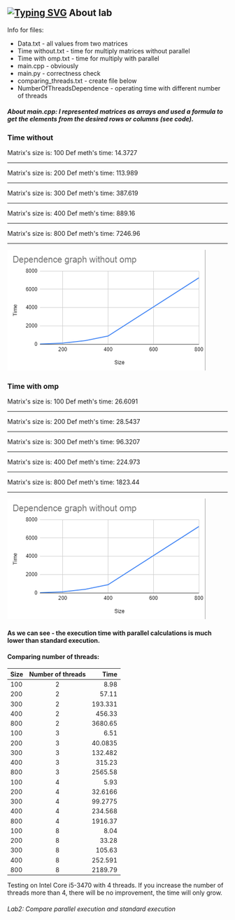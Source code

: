 [![Typing SVG](https://readme-typing-svg.herokuapp.com?color=%2336BCF7&lines=Lab+2)](https://git.io/typing-svg)
About lab
------------
Info for files:
-  Data.txt              - all values from two matrices
-  Time without.txt           - time for multiply matrices without parallel
-  Time with omp.txt    - time for multiply with parallel
-  main.cpp             - obviously
-  main.py              - correctness check
- comparing_threads.txt - create file below 
- NumberOfThreadsDependence   - operating time with different number of threads

##### About main.cpp: I represented matrices as arrays and used a formula to get the elements from the desired rows or columns (see code).
### Time without
Matrix's size is: 100
Def meth's time: 14.3727
_______________________________
Matrix's size is: 200
Def meth's time: 113.989
_______________________________
Matrix's size is: 300
Def meth's time: 387.619
_______________________________
Matrix's size is: 400
Def meth's time: 889.16
_______________________________
Matrix's size is: 800
Def meth's time: 7246.96
_______________________________
![](without_omp.png)

### Time with omp
Matrix's size is: 100
Def meth's time: 26.6091
_______________________________
Matrix's size is: 200
Def meth's time: 28.5437
_______________________________
Matrix's size is: 300
Def meth's time: 96.3207
_______________________________
Matrix's size is: 400
Def meth's time: 224.973
_______________________________
Matrix's size is: 800
Def meth's time: 1823.44
_______________________________
![](without_omp.png)

#### As we can see - the execution time with parallel calculations is much lower than standard execution.
#### Comparing number of threads:
| Size       | Number of threads        | Time |
| ------------- |:------------------:| -----:|
| 100    | 2   | 8.98 |
| 200     | 2 |   57.11 |
| 300 | 2    |   193.331 |
| 400 | 2    |   456.33 |
| 800 | 2    |   3680.65 |
| 100 | 3   |   6.51 |
| 200 | 3    |   40.0835 |
| 300 | 3    |   132.482|
| 400 | 3    |   315.23 |
| 800 | 3    |   2565.58 |
| 100 | 4    |   5.93 |
| 200 | 4    |   32.6166 |
| 300 | 4    |   99.2775 |
| 400 | 4    |   234.568 |
| 800 | 4    |   1916.37 |
| 100 | 8   |   8.04 |
| 200 | 8   |   33.28 |
| 300 | 8   |   105.63 |
| 400 | 8   |   252.591 |
| 800 | 8   |   2189.79 |

Testing on Intel Core i5-3470 with 4 threads. If you increase the number of threads more than 4, there will be no improvement, the time will only grow.
###### Lab2: Compare parallel execution and standard execution
